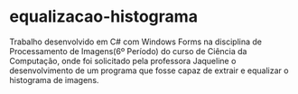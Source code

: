 # equalizacao-histograma
Trabalho desenvolvido em C# com Windows Forms na disciplina de Processamento de Imagens(6º Período) do curso de Ciência da Computação, onde foi solicitado pela professora Jaqueline o desenvolvimento de um programa que fosse capaz de extrair e equalizar o histograma de imagens.
